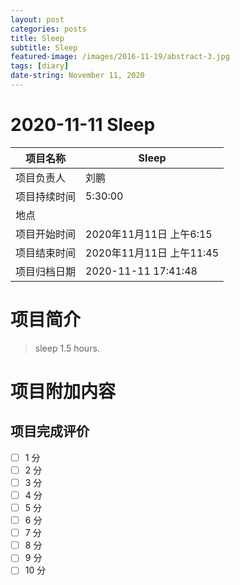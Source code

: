 ```yaml
---
layout: post
categories: posts
title: Sleep
subtitle: Sleep
featured-image: /images/2016-11-19/abstract-3.jpg
tags: [diary]
date-string: November 11, 2020
---
```


#  2020-11-11 Sleep


| 项目名称     |    Sleep      |
| ------------ | ----------------------- |
| 项目负责人   | 刘鹏                    |
| 项目持续时间 | 5:30:00                 |
| 地点         |     |
| 项目开始时间 | 2020年11月11日 上午6:15 |
| 项目结束时间 | 2020年11月11日 上午11:45 |
| 项目归档日期 | 2020-11-11 17:41:48  |

# 项目简介
> sleep 1.5 hours.  


# 项目附加内容





## 项目完成评价

- [ ]  1 分
- [ ]  2 分
- [ ]  3 分
- [ ]  4 分
- [ ]  5 分
- [ ]  6 分
- [ ]  7 分
- [ ]  8 分
- [ ]  9 分
- [ ]  10 分